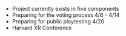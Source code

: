 * Project currently exists in five components
* Preparing for the voting process 4/6 - 4/14
* Preparing for public playtesting 4/20
* Harvard XR Conference